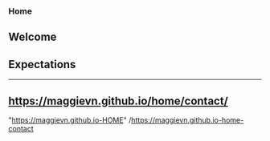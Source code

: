 ### Home
## Welcome
## Expectations



---
https://maggievn.github.io/home/contact/
---
"https://maggievn.github.io-HOME"
/https://maggievn.github.io-home-contact

